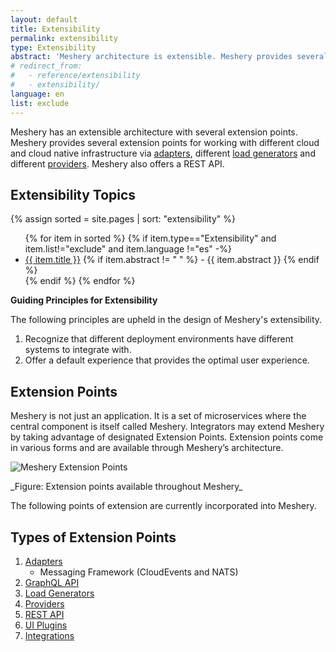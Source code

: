 ```yaml
---
layout: default
title: Extensibility
permalink: extensibility
type: Extensibility
abstract: 'Meshery architecture is extensible. Meshery provides several extension points for working with different cloud native projects via adapters, load generators and providers.'
# redirect_from:
#   - reference/extensibility
#   - extensibility/
language: en
list: exclude
---
```


Meshery has an extensible architecture with several extension points. Meshery provides several extension points for working with different cloud and cloud native infrastructure via [adapters]({{site.baseurl}}/extensibility/adapters), different [load generators]({{site.baseurl}}/extensibility/load-generators) and different [providers]({{site.baseurl}}/extensibility/providers). Meshery also offers a REST API.

## Extensibility Topics

{% assign sorted = site.pages | sort: "extensibility" %}

<ul>
    {% for item in sorted %}
    {% if item.type=="Extensibility" and item.list!="exclude" and item.language !="es"  -%}
      <li><a href="{{ site.baseurl }}{{ item.url }}">{{ item.title }}</a>
      {% if item.abstract != " " %}
              - {{ item.abstract }}
            {% endif %}
            </li>
            {% endif %}
    {% endfor %}
</ul>

**Guiding Principles for Extensibility**

The following principles are upheld in the design of Meshery's extensibility.

1. Recognize that different deployment environments have different systems to integrate with.
1. Offer a default experience that provides the optimal user experience.

## Extension Points

Meshery is not just an application. It is a set of microservices where the central component is itself called Meshery. Integrators may extend Meshery by taking advantage of designated Extension Points. Extension points come in various forms and are available through Meshery’s architecture.

![Meshery Extension Points]({{site.baseurl}}/assets/img/architecture/meshery_extension_points.svg)
<figcaption>
_Figure: Extension points available throughout Meshery_
</figcaption>

The following points of extension are currently incorporated into Meshery.

## Types of Extension Points

1. [Adapters]({{site.baseurl}}/extensibility/adapters)
   - Messaging Framework (CloudEvents and NATS)
1. [GraphQL API](/extensibility/api#graphql)
1. [Load Generators]({{site.baseurl}}/extensibility/load-generators)
1. [Providers]({{site.baseurl}}/extensibility/providers)
1. [REST API](/extensibility/api#rest)
1. [UI Plugins](extensibility/ui)
1. [Integrations](/extensibility/integrations)

